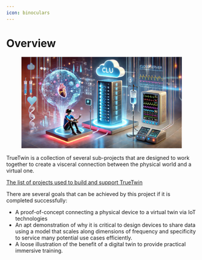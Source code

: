 ```yaml
---
icon: binoculars
---
```


# Overview

<figure><img src="../.gitbook/assets/PiCloudTwin4.webp" alt=""><figcaption></figcaption></figure>

TrueTwin is a collection of several sub-projects that are designed to work together to create a visceral connection between the physical world and a virtual one.&#x20;

[The list of projects used to build and support TrueTwin](https://github.com/stars/davidjmcclelland/lists/truetwin-project)

There are several goals that can be achieved by this project if it is completed successfully:

* A proof-of-concept connecting a physical device to a virtual twin via IoT technologies
* An apt demonstration of why it is critical to design devices to share data using a model that scales along dimensions of frequency and specificity to service many potential use cases efficiently.
* A loose illustration of the benefit of a digital twin to provide practical immersive training.





